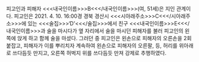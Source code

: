 피고인과 피해자 <<<내국인이름>>>B<<</내국인이름>>>(여, 51세)은 지인 관계이다.
피고인은 2021. 4. 10. 16:00경 경북 경산시 <<<시아래주소>>>C<<</시아래주소>>>에 있는 <<<술집>>>‘D'<<</술집>>>에서 친구 <<<내국인이름>>>E<<</내국인이름>>>과 술을 마시다가 옆 자리에서 술을 마시던 피해자를 불러 피고인의 왼쪽에 앉게 하고 함께 술을 마셨다. 그러던 중 피고인은 왼손으로 피해자의 오른손을 2회 붙잡고, 피해자가 이를 뿌리치자 계속하여 왼손으로 피해자의 오른팔, 등, 허리를 위아래로 쓰다듬듯 만지고, 오른쪽 허벅지 위를 쓰다듬듯 만져 강제로 추행하였다.